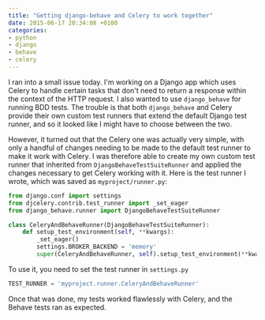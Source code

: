 ```yaml
---
title: "Getting django-behave and Celery to work together"
date: 2015-06-17 20:34:08 +0100
categories:
- python
- django
- behave
- celery
---
```


I ran into a small issue today. I'm working on a Django app which uses Celery to handle certain tasks that don't need to return a response within the context of the HTTP request. I also wanted to use `django_behave` for running BDD tests. The trouble is that both `django_behave` and Celery provide their own custom test runners that extend the default Django test runner, and so it looked like I might have to choose between the two.

However, it turned out that the Celery one was actually very simple, with only a handful of changes needing to be made to the default test runner to make it work with Celery. I was therefore able to create my own custom test runner that inherited from `DjangoBehaveTestSuiteRunner` and applied the changes necessary to get Celery working with it. Here is the test runner I wrote, which was saved as `myproject/runner.py`:

```python
from django.conf import settings
from djcelery.contrib.test_runner import _set_eager
from django_behave.runner import DjangoBehaveTestSuiteRunner

class CeleryAndBehaveRunner(DjangoBehaveTestSuiteRunner):
    def setup_test_environment(self, **kwargs):
        _set_eager()
        settings.BROKER_BACKEND = 'memory'
        super(CeleryAndBehaveRunner, self).setup_test_environment(**kwargs)
```

To use it, you need to set the test runner in `settings.py`

```python
TEST_RUNNER = 'myproject.runner.CeleryAndBehaveRunner'
```

Once that was done, my tests worked flawlessly with Celery, and the Behave tests ran as expected.
